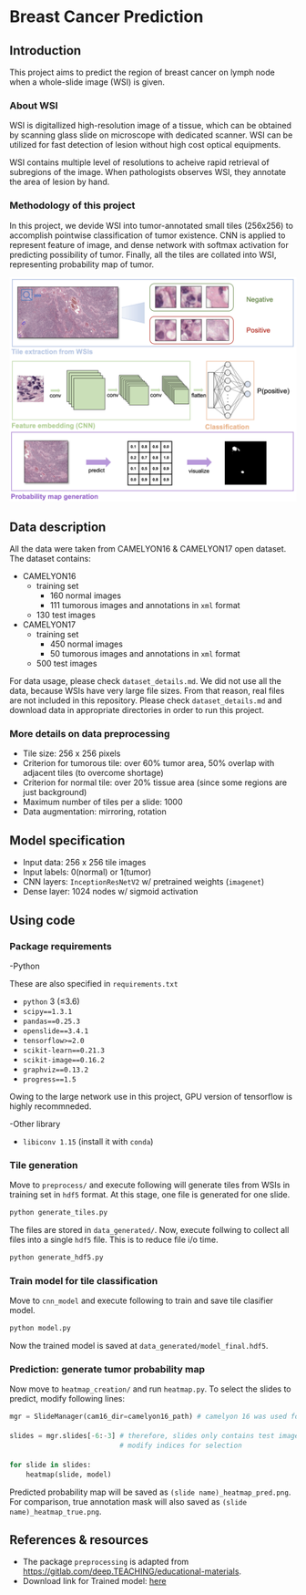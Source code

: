 # Breast Cancer Prediction

## Introduction

This project aims to predict the region of breast cancer on lymph node when a whole-slide image (WSI) is given.

### About WSI

WSI is digitallized high-resolution image of a tissue, which can be obtained by scanning glass slide on microscope with dedicated scanner. WSI can be utilized for fast detection of lesion without high cost optical equipments.

WSI contains multiple level of resolutions to acheive rapid retrieval of subregions of the image. When pathologists observes WSI, they annotate the area of lesion by hand.

### Methodology of this project

In this project, we devide WSI into tumor-annotated small tiles (256x256) to accomplish pointwise classification of tumor existence. CNN is applied to represent feature of image, and dense network with softmax activation for predicting possibility of tumor. Finally, all the tiles are collated into WSI, representing probability map of tumor.

![대체 텍스트(alt)](images/scheme.png)

## Data description

All the data were taken from CAMELYON16 & CAMELYON17 open dataset. The dataset contains:

- CAMELYON16
  - training set
    - 160 normal images
    - 111 tumorous images and annotations in `xml` format
  - 130 test images
- CAMELYON17
  - training set
    - 450 normal images
    - 50 tumorous images and annotations in `xml` format
  - 500 test images

For data usage, please check `dataset_details.md`. We did not use all the data, because WSIs have very large file sizes. From that reason, real files are not included in this repository. Please check `dataset_details.md` and download data in appropriate directories in order to run this project.

### More details on data preprocessing

- Tile size: 256 x 256 pixels
- Criterion for tumorous tile: over 60% tumor area, 50% overlap with adjacent tiles (to overcome shortage)
- Criterion for normal tile: over 20% tissue area (since some regions are just background)
- Maximum number of tiles per a slide: 1000
- Data augmentation: mirroring, rotation
  
## Model specification

- Input data: 256 x 256 tile images
- Input labels: 0(normal) or 1(tumor)
- CNN layers: `InceptionResNetV2` w/ pretrained weights (`imagenet`)
- Dense layer: 1024 nodes w/ sigmoid activation

## Using code

### Package requirements

-Python

These are also specified in `requirements.txt`

- `python` 3 (≤3.6)
- `scipy==1.3.1`
- `pandas==0.25.3`
- `openslide==3.4.1`
- `tensorflow>=2.0`
- `scikit-learn==0.21.3`
- `scikit-image==0.16.2`
- `graphviz==0.13.2`
- `progress==1.5`

Owing to the large network use in this project, GPU version of tensorflow is highly recommneded.

-Other library

- `libiconv 1.15` (install it with `conda`)

### Tile generation

Move to `preprocess/` and execute following will generate tiles from WSIs in training set in `hdf5` format. At this stage, one file is generated for one slide.

```bash
python generate_tiles.py
```

The files are stored in `data_generated/`. Now, execute follwing to collect all files into a single `hdf5` file. This is to reduce file i/o time.

```bash
python generate_hdf5.py
```

### Train model for tile classification

Move to `cnn_model` and execute following to train and save tile clasifier model.

```bash
python model.py
```

Now the trained model is saved at `data_generated/model_final.hdf5`.

### Prediction: generate tumor probability map

Now move to `heatmap_creation/` and run `heatmap.py`. To select the slides to predict, modify following lines:

```python
mgr = SlideManager(cam16_dir=camelyon16_path) # camelyon 16 was used for only test set

slides = mgr.slides[-6:-3] # therefore, slides only contains test images
                           # modify indices for selection 

for slide in slides:
    heatmap(slide, model)
```

Predicted probability map will be saved as `(slide name)_heatmap_pred.png`. For comparison, true annotation mask will also saved as `(slide name)_heatmap_true.png`.

## References & resources

- The package `preprocessing` is adapted from https://gitlab.com/deep.TEACHING/educational-materials.
- Download link for Trained model: [here](https://www.dropbox.com/s/uwvzru7of68mo0o/model_final.hdf5?dl=0)